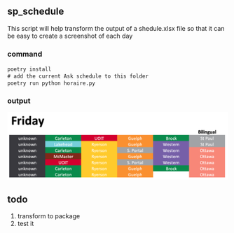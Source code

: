 ## sp_schedule

This script will help transform the output of a shedule.xlsx file so that it can be easy to create a screenshot of each day

### command

    poetry install
    # add the current Ask schedule to this folder
    poetry run python horaire.py

### output 


![alt text](https://github.com/guinslym/sp_transform_schedule/blob/master/example.png "Schedule")


## todo
1. transform to package
2. test it
